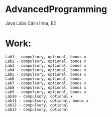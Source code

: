 # AdvancedProgramming
Java Labs
Calin Irina, E2

# Work:
	Lab1 - compulsory, optional, bonus x 
	Lab2 - compulsory, optional, bonus x 
	Lab3 - compulsory, optional, bonus x 
	Lab4 - compulsory, optional, bonus x 
	Lab5 - compulsory, optional, bonus x 
	Lab6 - compulsory, optional, bonus
	Lab7 - compulsory, optional, bonus x 
	Lab8 - compulsory, optional, bonus x
	Lab9 - compulsory, optional, bonus x
	Lab10 - compulsory, optional x
	Lab11 - compulsory, optional, bonus x
	Lab12 - compulsory, optional
	Lab13 - compulsory, optional
